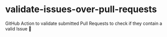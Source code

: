 # validate-issues-over-pull-requests
GitHub Action to validate submitted Pull Requests to check if they contain a valid Issue 👀
